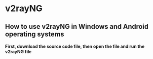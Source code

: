 # v2rayNG
<h2>How to use v2rayNG in Windows and Android operating systems</h2>


<h4>First, download the source code file, then open the file and run the v2rayNG file</h4>
